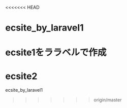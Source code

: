<<<<<<< HEAD
# ecsite_by_laravel1
ecsite1をララベルで作成
=======
# ecsite2
ecsite_by_laravel1
>>>>>>> origin/master
